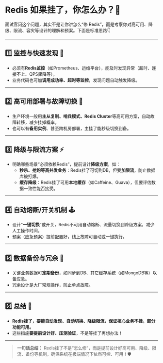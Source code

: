 # Redis 如果挂了，你怎么办？🛑

面试官问这个问题，其实不是让你讲怎么“修 Redis”，而是考察你对高可用、降级、限流、容灾等设计的理解和预案。下面是标准思路👇

---

## 1️⃣ 监控与快速发现 🚨

- 必须有**Redis监控**（如Prometheus、运维平台），能及时发现异常（超时、连接不上、QPS骤降等）。
- 业务代码也可加**调用成功率、超时等监控**，发现问题自动触发降级。

---

## 2️⃣ 高可用部署与故障切换 🏰

- 生产环境一般用**主从复制、哨兵模式、Redis Cluster**等高可用方案，自动故障转移，减少挂掉概率。
- 也可以有**备用实例**、甚至跨机房部署，主挂了能秒级切换到备。

---

## 3️⃣ 降级与限流方案 ⚡

- 明确哪些场景“必须依赖Redis”，提前设计**降级方案**，如：
  - **秒杀、抢购等高并发业务**：Redis挂了可切到DB，但要**加限流**，防止数据库被打爆。
  - **缓存降级**：Redis挂了可用**本地缓存**（如Caffeine、Guava），但要评估数据一致性能否接受。

---

## 4️⃣ 自动熔断/开关机制 🕹️

- 设计“**一键切换**”或开关，Redis不可用自动熔断、流量切换到降级方案，减少人工操作时间。
- 预案（应急预案）提前配置好，线上故障可自动或一键执行。

---

## 5️⃣ 数据备份与冗余 💾

- 关键业务数据可**定期备份**，如同步到DB、其它缓存系统（如MongoDB等）以备应急。
- 冗余设计是大厂常规操作，防止单点故障。

---

## 6️⃣ 总结 📝

- **Redis挂了，要能自动发现、自动切换、降级限流，保证核心业务不挂，部分功能可用。**
- 这些措施**要提前设计好、压测验证**，不是等挂了再想办法！

---

> **一句话总结：**
> Redis挂了不是“怎么修”，而是提前设计好高可用、降级、限流、备份等机制，确保系统在极端情况下依然可控、可用！🛡️